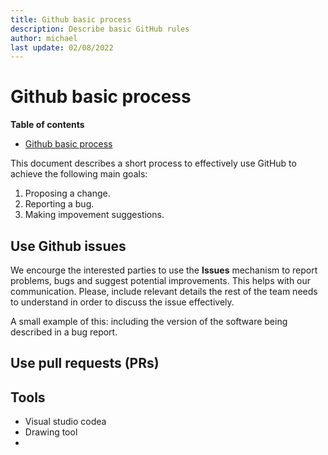 ```yaml
---
title: Github basic process
description: Describe basic GitHub rules 
author: michael
last update: 02/08/2022
---
```


# Github basic process

**Table of contents**
 - [Github basic process](#github-basic-process)

This document describes a short process to effectively use GitHub to achieve the following main goals:

1. Proposing a change. 
2. Reporting a bug. 
3. Making impovement suggestions.   


## Use Github issues

We encourge the interested parties to use the **Issues** mechanism to report problems, bugs and suggest potential improvements. This helps with our communication. Please, include relevant details the rest of the team needs to understand in order to discuss the issue effectively. 

A small example of this: including the version of the software being described in a bug report.


## Use pull requests (PRs)




## Tools

- Visual studio codea
- Drawing tool
- 
